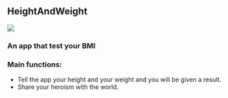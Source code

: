 ## HeightAndWeight
![](https://img.shields.io/hexpm/l/plug.svg)
### An app that test your BMI
### Main functions:
* Tell the app your height and your weight and you will be given a result.
* Share your heroism with the world.
